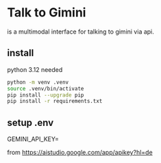 # Talk to Gimini

is a multimodal interface for talking to gimini via api.

## install
python 3.12 needed

```bash
python -m venv .venv
source .venv/bin/activate 
pip install --upgrade pip 
pip install -r requirements.txt
```
## setup .env

GEMINI_API_KEY=<key>

from https://aistudio.google.com/app/apikey?hl=de
